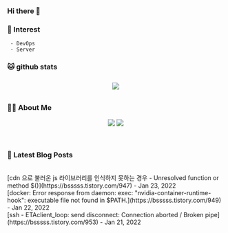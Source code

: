 
### Hi there 👋   

### 📖   Interest   
     - DevOps   
     - Server  

###  🐱 github stats  

<div id="main" align="center">
    <img src="https://github-readme-stats.vercel.app/api?username=qpyu66&hide=stars,contribs&count_private=true&show_icons=true"
        style="height: auto; margin-left: 20px; margin-right: 20px; padding: 10px;"/>
</div>

###  💁‍♀️ About Me  
<p align="center">
    <a href="https://bsssss.tistory.com/"><img src="https://img.shields.io/badge/Blog-FF5722?style=flat-square&logo=Blogger&logoColor=white"/></a>
    <a href="mailto:qpyu66@gmail.com"><img src="https://img.shields.io/badge/Gmail-d14836?style=flat-square&logo=Gmail&logoColor=white&link=qpyu66@gmail.com"/></a>
</p>

<br>

### 📕 Latest Blog Posts   
<br>
[cdn 으로 불러온 js 라이브러리를 인식하지 못하는 경우 - Unresolved function or method $()](https://bsssss.tistory.com/947) - Jan 23, 2022<br>
[docker: Error response from daemon: exec: "nvidia-container-runtime-hook": executable file not found in $PATH.](https://bsssss.tistory.com/949) - Jan 22, 2022<br>
[ssh -  ETAclient_loop: send disconnect: Connection aborted / Broken pipe](https://bsssss.tistory.com/953) - Jan 21, 2022<br>
